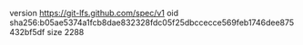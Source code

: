 version https://git-lfs.github.com/spec/v1
oid sha256:b05ae5374a1fcb8dae832328fdc05f25dbccecce569feb1746dee875432bf5df
size 2288
